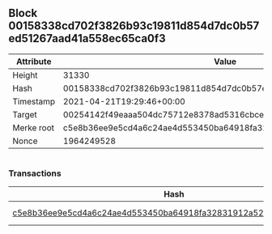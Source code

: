 ## Block 00158338cd702f3826b93c19811d854d7dc0b57ed51267aad41a558ec65ca0f3

Attribute | Value
--- | ---
Height | 31330
Hash | 00158338cd702f3826b93c19811d854d7dc0b57ed51267aad41a558ec65ca0f3
Timestamp | 2021-04-21T19:29:46+00:00
Target | 00254142f49eaaa504dc75712e8378ad5316cbcead634704b3734b6271167cc4
Merke root | c5e8b36ee9e5cd4a6c24ae4d553450ba64918fa32831912a52b967495d0b599a
Nonce | 1964249528

```

```

### Transactions

Hash | Amount
--- | ---
[c5e8b36ee9e5cd4a6c24ae4d553450ba64918fa32831912a52b967495d0b599a](c5e8b36ee9e5cd4a6c24ae4d553450ba64918fa32831912a52b967495d0b599a.md) | 10.00000000 SKEPTI 
